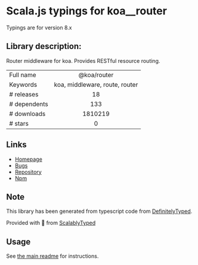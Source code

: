 
# Scala.js typings for koa__router

Typings are for version 8.x

## Library description:
Router middleware for koa. Provides RESTful resource routing.

|                    |                 |
| ------------------ | :-------------: |
| Full name          | @koa/router |
| Keywords           | koa, middleware, route, router |
| # releases         | 18 |
| # dependents       | 133 |
| # downloads        | 1810219 |
| # stars            | 0 |

## Links
- [Homepage](https://github.com/koajs/router)
- [Bugs](https://github.com/koajs/router/issues)
- [Repository](https://github.com/koajs/router)
- [Npm](https://www.npmjs.com/package/%40koa%2Frouter)
    


## Note
This library has been generated from typescript code from [DefinitelyTyped](https://definitelytyped.org).

Provided with :purple_heart: from [ScalablyTyped](https://github.com/oyvindberg/ScalablyTyped)

## Usage
See [the main readme](../../readme.md) for instructions.


